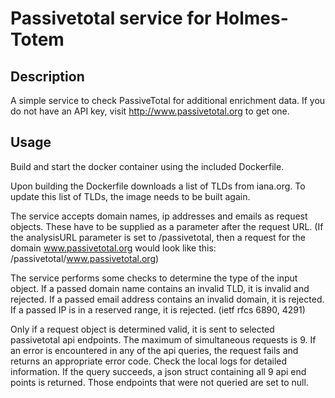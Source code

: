# Passivetotal service for Holmes-Totem

## Description

A simple service to check PassiveTotal for additional enrichment data.
If you do not have an API key, visit http://www.passivetotal.org to get one.

## Usage

Build and start the docker container using the included Dockerfile.

Upon building the Dockerfile downloads a list of TLDs from iana.org.
To update this list of TLDs, the image needs to be built again.

The service accepts domain names, ip addresses and emails as request objects.
These have to be supplied as a parameter after the request URL.
(If the analysisURL parameter is set to /passivetotal, then a request for the
domain www.passivetotal.org would look like this: /passivetotal/www.passivetotal.org)

The service performs some checks to determine the type of the input object.
If a passed domain name contains an invalid TLD, it is invalid and rejected.
If a passed email address contains an invalid domain, it is rejected.
If a passed IP is in a reserved range, it is rejected. (ietf rfcs 6890, 4291)

Only if a request object is determined valid, it is sent to selected passivetotal
api endpoints. The maximum of simultaneous requests is 9.
If an error is encountered in any of the api queries, the request fails and returns
an appropriate error code. Check the local logs for detailed information.
If the query succeeds, a json struct containing all 9 api end points is returned.
Those endpoints that were not queried are set to null.
